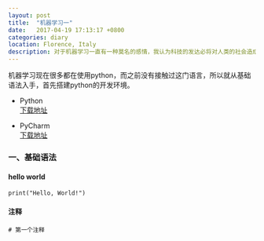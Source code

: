 ```yaml
---
layout: post
title:  "机器学习一"
date:   2017-04-19 17:13:17 +0800
categories: diary
location: Florence, Italy
description: 对于机器学习一直有一种莫名的感情，我认为科技的发达必将对人类的社会造成巨大的冲击，抱着对机器学习的热爱，我决定开始！
---
```


机器学习现在很多都在使用python，而之前没有接触过这门语言，所以就从基础语法入手，首先搭建python的开发环境。   

* Python   
 [下载地址](https://www.python.org)

* PyCharm   
 [下载地址](https://www.jetbrains.com/pycharm/download/#section=mac)    

### 一、基础语法   
#### hello world

```
print("Hello, World!")
```

#### 注释
```
# 第一个注释
```